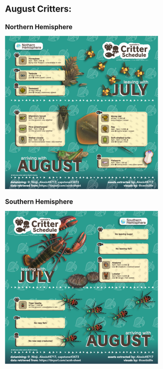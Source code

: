 # August Critters:
## Northern Hemisphere
  <img src="img/NH_august.png" alt="" width="1500" align="middle">
  
## Southern Hemisphere
  <img src="img/SH_august.png" alt="" width="1500" align="middle">

